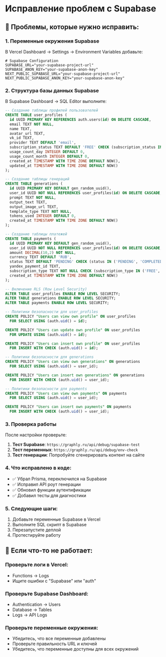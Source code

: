 # Исправление проблем с Supabase

## 🚨 Проблемы, которые нужно исправить:

### 1. **Переменные окружения Supabase**
В Vercel Dashboard → Settings → Environment Variables добавьте:

```env
# Supabase Configuration
SUPABASE_URL="your-supabase-project-url"
SUPABASE_ANON_KEY="your-supabase-anon-key"
NEXT_PUBLIC_SUPABASE_URL="your-supabase-project-url"
NEXT_PUBLIC_SUPABASE_ANON_KEY="your-supabase-anon-key"
```

### 2. **Структура базы данных Supabase**
В Supabase Dashboard → SQL Editor выполните:

```sql
-- Создание таблицы профилей пользователей
CREATE TABLE user_profiles (
  id UUID PRIMARY KEY REFERENCES auth.users(id) ON DELETE CASCADE,
  email TEXT NOT NULL,
  name TEXT,
  avatar_url TEXT,
  vk_id TEXT,
  provider TEXT DEFAULT 'email',
  subscription_status TEXT DEFAULT 'FREE' CHECK (subscription_status IN ('FREE', 'PRO', 'ULTRA')),
  usage_count_day INTEGER DEFAULT 0,
  usage_count_month INTEGER DEFAULT 0,
  created_at TIMESTAMP WITH TIME ZONE DEFAULT NOW(),
  updated_at TIMESTAMP WITH TIME ZONE DEFAULT NOW()
);

-- Создание таблицы генераций
CREATE TABLE generations (
  id UUID PRIMARY KEY DEFAULT gen_random_uuid(),
  user_id UUID NOT NULL REFERENCES user_profiles(id) ON DELETE CASCADE,
  prompt TEXT NOT NULL,
  output_text TEXT,
  output_image_url TEXT,
  template_type TEXT NOT NULL,
  tokens_used INTEGER DEFAULT 0,
  created_at TIMESTAMP WITH TIME ZONE DEFAULT NOW()
);

-- Создание таблицы платежей
CREATE TABLE payments (
  id UUID PRIMARY KEY DEFAULT gen_random_uuid(),
  user_id UUID NOT NULL REFERENCES user_profiles(id) ON DELETE CASCADE,
  amount DECIMAL(10,2) NOT NULL,
  currency TEXT DEFAULT 'RUB',
  status TEXT DEFAULT 'PENDING' CHECK (status IN ('PENDING', 'COMPLETED', 'FAILED', 'CANCELLED')),
  yandex_payment_id TEXT,
  subscription_type TEXT NOT NULL CHECK (subscription_type IN ('FREE', 'PRO', 'ULTRA')),
  created_at TIMESTAMP WITH TIME ZONE DEFAULT NOW()
);

-- Включение RLS (Row Level Security)
ALTER TABLE user_profiles ENABLE ROW LEVEL SECURITY;
ALTER TABLE generations ENABLE ROW LEVEL SECURITY;
ALTER TABLE payments ENABLE ROW LEVEL SECURITY;

-- Политики безопасности для user_profiles
CREATE POLICY "Users can view own profile" ON user_profiles
  FOR SELECT USING (auth.uid() = id);

CREATE POLICY "Users can update own profile" ON user_profiles
  FOR UPDATE USING (auth.uid() = id);

CREATE POLICY "Users can insert own profile" ON user_profiles
  FOR INSERT WITH CHECK (auth.uid() = id);

-- Политики безопасности для generations
CREATE POLICY "Users can view own generations" ON generations
  FOR SELECT USING (auth.uid() = user_id);

CREATE POLICY "Users can insert own generations" ON generations
  FOR INSERT WITH CHECK (auth.uid() = user_id);

-- Политики безопасности для payments
CREATE POLICY "Users can view own payments" ON payments
  FOR SELECT USING (auth.uid() = user_id);

CREATE POLICY "Users can insert own payments" ON payments
  FOR INSERT WITH CHECK (auth.uid() = user_id);
```

### 3. **Проверка работы**
После настройки проверьте:

1. **Тест Supabase**: `https://graphly.ru/api/debug/supabase-test`
2. **Тест переменных**: `https://graphly.ru/api/debug/env-check`
3. **Тест генерации**: Попробуйте сгенерировать контент на сайте

### 4. **Что исправлено в коде:**
- ✅ Убрал Prisma, переключился на Supabase
- ✅ Исправил API роут генерации
- ✅ Обновил функции аутентификации
- ✅ Добавил тесты для диагностики

### 5. **Следующие шаги:**
1. Добавьте переменные Supabase в Vercel
2. Выполните SQL скрипт в Supabase
3. Перезапустите деплой
4. Протестируйте работу

## 🔧 Если что-то не работает:

### Проверьте логи в Vercel:
- Functions → Logs
- Ищите ошибки с "Supabase" или "auth"

### Проверьте Supabase Dashboard:
- Authentication → Users
- Database → Tables
- Logs → API Logs

### Проверьте переменные окружения:
- Убедитесь, что все переменные добавлены
- Проверьте правильность URL и ключей
- Убедитесь, что переменные доступны для всех окружений
